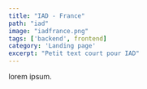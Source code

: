 ```yaml
---
title: "IAD - France"
path: "iad"
image: "iadfrance.png"
tags: ['backend', frontend]
category: 'Landing page'
excerpt: "Petit text court pour IAD"
---
```

lorem ipsum.
